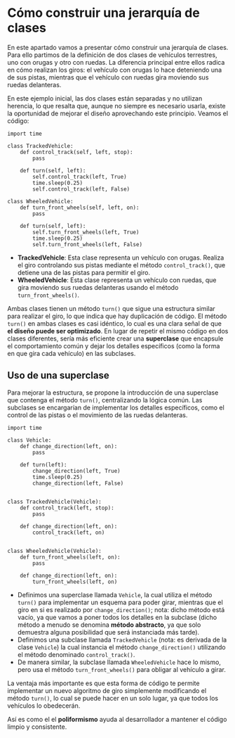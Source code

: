 # Cómo construir una jerarquía de clases

En este apartado vamos a presentar cómo construir una jerarquía de clases. Para ello partimos de la definición de dos clases de vehículos  terrestres, uno con orugas y otro con ruedas. La diferencia principal entre ellos radica en cómo realizan los giros: el vehículo con orugas lo hace deteniendo una de sus pistas, mientras que el vehículo con ruedas gira moviendo sus ruedas delanteras.

En este ejemplo inicial, las dos clases están separadas y no utilizan herencia, lo que resalta que, aunque no siempre es necesario usarla, existe la oportunidad de mejorar el diseño aprovechando este principio. Veamos el código:

```
import time

class TrackedVehicle:
    def control_track(self, left, stop):
        pass

    def turn(self, left):
        self.control_track(left, True)
        time.sleep(0.25)
        self.control_track(left, False)

class WheeledVehicle:
    def turn_front_wheels(self, left, on):
        pass

    def turn(self, left):
        self.turn_front_wheels(left, True)
        time.sleep(0.25)
        self.turn_front_wheels(left, False)
```

* **TrackedVehicle**: Esta clase representa un vehículo con orugas. Realiza el giro controlando sus pistas mediante el método `control_track()`, que detiene una de las pistas para permitir el giro.
* **WheeledVehicle**: Esta clase representa un vehículo con ruedas, que gira moviendo sus ruedas delanteras usando el método `turn_front_wheels()`.

Ambas clases tienen un método `turn()` que sigue una estructura similar para realizar el giro, lo que indica que hay duplicación de código. El método `turn()` en ambas clases es casi idéntico, lo cual es una clara señal de que **el diseño puede ser optimizado**. En lugar de repetir el mismo código en dos clases diferentes, sería más eficiente crear una **superclase** que encapsule el comportamiento común y dejar los detalles específicos (como la forma en que gira cada vehículo) en las subclases.

## Uso de una superclase

Para mejorar la estructura, se propone la introducción de una superclase que contenga el método `turn()`, centralizando la lógica común. Las subclases se encargarían de implementar los detalles específicos, como el control de las pistas o el movimiento de las ruedas delanteras.

```
import time

class Vehicle:
    def change_direction(left, on):
        pass

    def turn(left):
        change_direction(left, True)
        time.sleep(0.25)
        change_direction(left, False)


class TrackedVehicle(Vehicle):
    def control_track(left, stop):
        pass

    def change_direction(left, on):
        control_track(left, on)


class WheeledVehicle(Vehicle):
    def turn_front_wheels(left, on):
        pass

    def change_direction(left, on):
        turn_front_wheels(left, on)
```

* Definimos una superclase llamada `Vehicle`, la cual utiliza el método `turn()` para implementar un esquema para poder girar, mientras que el giro en si es realizado por `change_direction()`; nota: dicho método está vacío, ya que vamos a poner todos los detalles en la subclase (dicho método a menudo se denomina **método abstracto**, ya que solo demuestra alguna posibilidad que será instanciada más tarde).
* Definimos una subclase llamada `TrackedVehicle` (nota: es derivada de la clase `Vehicle`) la cual instancia el método `change_direction()` utilizando el método denominado `control_track()`.
* De manera similar, la subclase llamada `WheeledVehicle` hace lo mismo, pero usa el método `turn_front_wheels()` para obligar al vehículo a girar.

La ventaja más importante es que esta forma de código te permite implementar un nuevo algoritmo de giro simplemente modificando el método `turn()`, lo cual se puede hacer en un solo lugar, ya que todos los vehículos lo obedecerán.

Así es como el el **poliformismo** ayuda al desarrollador a mantener el código limpio y consistente.

